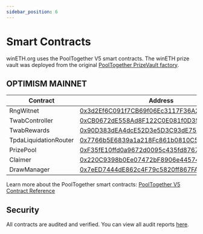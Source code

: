 ```yaml
---
sidebar_position: 6
---
```



# Smart Contracts
winETH.org uses the PoolTogether V5 smart contracts. The winETH prize vault was deployed from the original [PoolTogether PrizeVault factory](https://optimistic.etherscan.io/address/0xec9f59bd06465b105e719c0b0483a4ed6a656775). 
 
## OPTIMISM MAINNET
Contract | Address
--- | ---
RngWitnet | [0x3d2Ef6C091f7CB69f06Ec3117F36A28BC596aa7B](https://optimistic.etherscan.io/address/0x3d2Ef6C091f7CB69f06Ec3117F36A28BC596aa7B)
TwabController | [0xCB0672dE558Ad8F122C0E081f0D35480aB3be167](https://optimistic.etherscan.io/address/0xCB0672dE558Ad8F122C0E081f0D35480aB3be167)
TwabRewards | [0x90D383dEA4dcE52D3e5D3C93dE75eF36da3Ea9Ea](https://optimistic.etherscan.io/address/0x90D383dEA4dcE52D3e5D3C93dE75eF36da3Ea9Ea)
TpdaLiquidationRouter | [0x7766b5E6839a1a218Fc861b0810C504490876136](https://optimistic.etherscan.io/address/0x7766b5E6839a1a218Fc861b0810C504490876136)
PrizePool | [0xF35fE10ffd0a9672d0095c435fd8767A7fe29B55](https://optimistic.etherscan.io/address/0xF35fE10ffd0a9672d0095c435fd8767A7fe29B55)
Claimer | [0x220C9398b0Ee07472bF8906e44574Cb9FE3B8D90](https://optimistic.etherscan.io/address/0x220C9398b0Ee07472bF8906e44574Cb9FE3B8D90)
DrawManager | [0x7eED7444dE862c4F79c5820ff867FA3A82641857](https://optimistic.etherscan.io/address/0x7eED7444dE862c4F79c5820ff867FA3A82641857)

Learn more about the PoolTogether smart contracts: [PoolTogether V5 Contract Reference](https://dev.pooltogether.com/protocol/reference/)

## Security
All contracts are audited and verified. You can view all audit reports [here](https://docs.pooltogether.com/security/audits).
